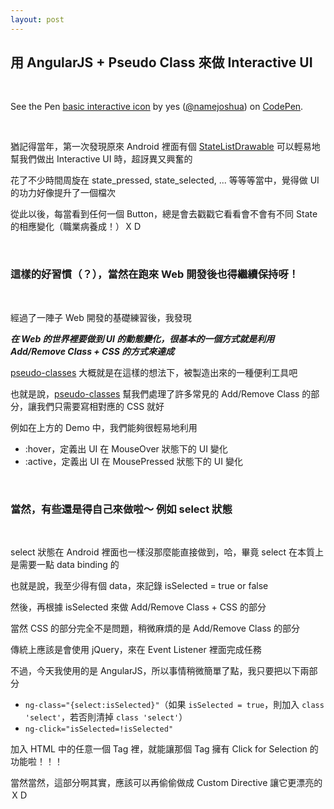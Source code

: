 ```yaml
---
layout: post
---
```


用 AngularJS + Pseudo Class 來做 Interactive UI
---

<br>

<p data-height="400" data-theme-id="0" data-slug-hash="blrqH" data-default-tab="result" data-user="namejoshua" class='codepen'>See the Pen <a href='http://codepen.io/namejoshua/pen/blrqH/'>basic interactive icon</a> by yes (<a href='http://codepen.io/namejoshua'>@namejoshua</a>) on <a href='http://codepen.io'>CodePen</a>.</p>
<script async src="//codepen.io/assets/embed/ei.js"></script>

<br>

猶記得當年，第一次發現原來 Android 裡面有個 [StateListDrawable][selector] 可以輕易地幫我們做出 Interactive UI 時，超訝異又興奮的

花了不少時間周旋在 state_pressed, state_selected, ... 等等等當中，覺得做 UI 的功力好像提升了一個檔次

從此以後，每當看到任何一個 Button，總是會去戳戳它看看會不會有不同 State 的相應變化（職業病養成！）ＸＤ 

<br>

### 這樣的好習慣（？），當然在跑來 Web 開發後也得繼續保持呀！

<br>

經過了一陣子 Web 開發的基礎練習後，我發現

***在 Web 的世界裡要做到 UI 的動態變化，很基本的一個方式就是利用 Add/Remove Class + CSS 的方式來達成***

[pseudo-classes][] 大概就是在這樣的想法下，被製造出來的一種便利工具吧

也就是說，[pseudo-classes][] 幫我們處理了許多常見的 Add/Remove Class 的部分，讓我們只需要寫相對應的 CSS 就好

例如在上方的 Demo 中，我們能夠很輕易地利用

* :hover，定義出 UI 在 MouseOver 狀態下的 UI 變化
* :active，定義出 UI 在 MousePressed 狀態下的 UI 變化

<br>

### 當然，有些還是得自己來做啦～ 例如 select 狀態

<br>

select 狀態在 Android 裡面也一樣沒那麼能直接做到，哈，畢竟 select 在本質上是需要一點 data binding 的

也就是說，我至少得有個 data，來記錄 isSelected = true or false

然後，再根據 isSelected 來做 Add/Remove Class + CSS 的部分

當然 CSS 的部分完全不是問題，稍微麻煩的是 Add/Remove Class 的部分

傳統上應該是會使用 jQuery，來在 Event Listener 裡面完成任務

不過，今天我使用的是 AngularJS，所以事情稍微簡單了點，我只要把以下兩部分

* `ng-class="{select:isSelected}"`（如果 `isSelected = true`，則加入 `class 'select'`，若否則清掉 `class 'select'`）
* `ng-click="isSelected=!isSelected"`

加入 HTML 中的任意一個 Tag 裡，就能讓那個 Tag 擁有 Click for Selection 的功能啦！！！

當然當然，這部分啊其實，應該可以再偷偷做成 Custom Directive 讓它更漂亮的ＸＤ

<br>

[selector]: http://developer.android.com/guide/topics/resources/drawable-resource.html
[pseudo-classes]: https://developer.mozilla.org/en-US/docs/Web/CSS/Pseudo-classes